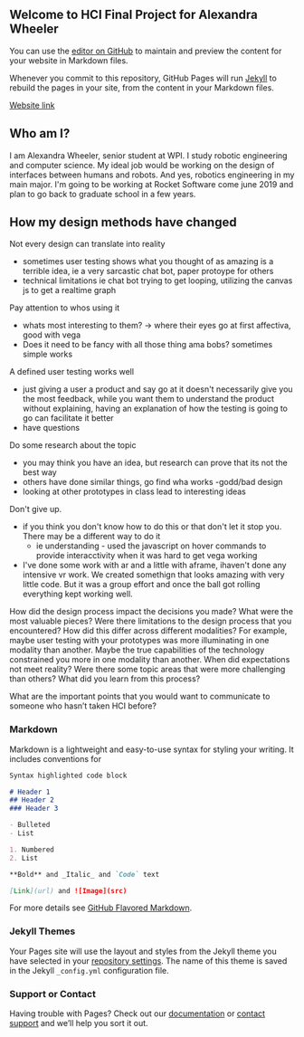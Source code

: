 ## Welcome to HCI Final Project for Alexandra Wheeler

You can use the [editor on GitHub](https://github.com/Wheeleral/HCIDesign/edit/master/index.md) to maintain and preview the content for your website in Markdown files.

Whenever you commit to this repository, GitHub Pages will run [Jekyll](https://jekyllrb.com/) to rebuild the pages in your site, from the content in your Markdown files.

[Website link](https://wheeleral.github.io/HCIDesign/)

## Who am I?
I am Alexandra Wheeler, senior student at WPI. I study robotic engineering and computer science. My ideal job would be working on the design of interfaces between humans and robots. And yes, robotics engineering in my main major. I'm going to be working at Rocket Software come june 2019 and plan to go back to graduate school in a few years. 


## How my design methods have changed

Not every design can translate into reality
  - sometimes user testing shows what you thought of as amazing is a terrible idea, ie a very sarcastic chat bot, paper protoype for others
  - technical limitations ie chat bot trying to get looping, utilizing the canvas js to get a realtime graph
  
Pay attention to whos using it
  - whats most interesting to them? -> where their eyes go at first affectiva, good with vega
  - Does it need to be fancy with all those thing ama bobs? sometimes simple works
  
 A defined user testing works well
 - just giving a user a product and say go at it doesn't necessarily give you the most feedback, while you want them to understand the product without explaining, having an explanation of how the testing is going to go can facilitate it better
 - have questions
 
 Do some research about the topic
 - you may think you have an idea, but research can prove that its not the best way
 - others have done similar things, go find wha works -godd/bad design
 - looking at other prototypes in class lead to interesting ideas
 
 Don't give up.
 - if you think you don't know how to do this or that don't let it stop you. There may be a different way to do it
    - ie understanding - used the javascript on hover commands to provide interacctivity when it was hard to get vega working
 - I've done some work with ar and a little with aframe, ihaven't done any intensive vr work. We created somethign that looks amazing with very little code. But it was a group effort and once the ball got rolling everything kept working well. 
 
 
 

How did the design process impact the decisions you made? 
What were the most valuable pieces? 
Were there limitations to the design process that you encountered?
How did this differ across different modalities? 
For example, maybe user testing with your prototypes was more illuminating in one modality than another. 
Maybe the true capabilities of the technology constrained you more in one modality than another.
When did expectations not meet reality?
Were there some topic areas that were more challenging than others? What did you learn from this process?


What are the important points that you would want to communicate to someone who hasn’t taken HCI before?


### Markdown

Markdown is a lightweight and easy-to-use syntax for styling your writing. It includes conventions for

```markdown
Syntax highlighted code block

# Header 1
## Header 2
### Header 3

- Bulleted
- List

1. Numbered
2. List

**Bold** and _Italic_ and `Code` text

[Link](url) and ![Image](src)
```

For more details see [GitHub Flavored Markdown](https://guides.github.com/features/mastering-markdown/).

### Jekyll Themes

Your Pages site will use the layout and styles from the Jekyll theme you have selected in your [repository settings](https://github.com/Wheeleral/HCIDesign/settings). The name of this theme is saved in the Jekyll `_config.yml` configuration file.

### Support or Contact

Having trouble with Pages? Check out our [documentation](https://help.github.com/categories/github-pages-basics/) or [contact support](https://github.com/contact) and we’ll help you sort it out.
